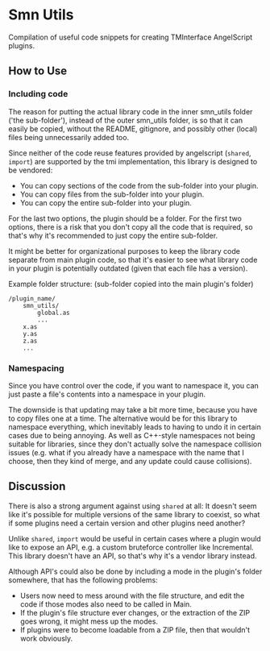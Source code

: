 # Smn Utils

Compilation of useful code snippets for creating TMInterface AngelScript plugins.

## How to Use

### Including code

The reason for putting the actual library code in the inner smn_utils folder ('the sub-folder'),
instead of the outer smn_utils folder, is so that it can easily be copied,
without the README, gitignore, and possibly other (local) files being unnecessarily added too.

Since neither of the code reuse features provided by angelscript (`shared`, `import`) are supported by the tmi implementation,
this library is designed to be vendored:
- You can copy sections of the code from the sub-folder into your plugin.
- You can copy files from the sub-folder into your plugin.
- You can copy the entire sub-folder into your plugin.

For the last two options, the plugin should be a folder.
For the first two options, there is a risk that you don't copy all the code that is required,
so that's why it's recommended to just copy the entire sub-folder.

It might be better for organizational purposes to keep the library code separate from main plugin code,
so that it's easier to see what library code in your plugin is potentially outdated (given that each file has a version).

Example folder structure: (sub-folder copied into the main plugin's folder)
```
/plugin_name/
    smn_utils/
        global.as
        ...
    x.as
    y.as
    z.as
    ...
```

### Namespacing

Since you have control over the code, if you want to namespace it,
you can just paste a file's contents into a namespace in your plugin.

The downside is that updating may take a bit more time, because you have to copy files one at a time.
The alternative would be for this library to namespace everything,
which inevitably leads to having to undo it in certain cases due to being annoying.
As well as C++-style namespaces not being suitable for libraries, since they don't actually solve the namespace collision issues
(e.g. what if you already have a namespace with the name that I choose,
then they kind of merge, and any update could cause collisions).

## Discussion

There is also a strong argument against using `shared` at all:
It doesn't seem like it's possible for multiple versions of the same library to coexist,
so what if some plugins need a certain version and other plugins need another?

Unlike `shared`, `import` would be useful in certain cases where a plugin would like to expose an API,
e.g. a custom bruteforce controller like Incremental.
This library doesn't have an API, so that's why it's a vendor library instead.

Although API's could also be done by including a mode in the plugin's folder somewhere, that has the following problems:
- Users now need to mess around with the file structure, and edit the code if those modes also need to be called in Main.
- If the plugin's file structure ever changes, or the extraction of the ZIP goes wrong, it might mess up the modes.
- If plugins were to become loadable from a ZIP file, then that wouldn't work obviously.
